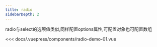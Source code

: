 ```yaml
---
title: radio
sidebarDepth: 2
---
```


radio与select的选项值类似,同样配置options属性,可配置对象也可配置数组

<demo-block>

<radio-demo-01 slot="source"></radio-demo-01>

<<< docs/.vuepress/components/radio-demo-01.vue

</demo-block>